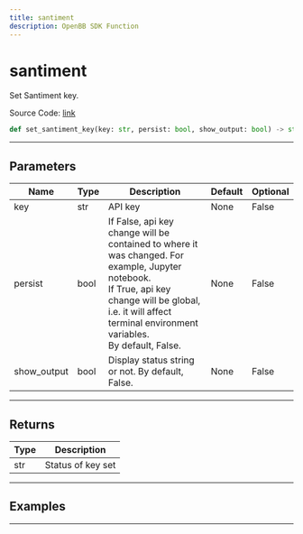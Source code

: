 ```yaml
---
title: santiment
description: OpenBB SDK Function
---
```


# santiment

Set Santiment key.

Source Code: [link](https://github.com/OpenBB-finance/OpenBBTerminal/tree/main/openbb_terminal/keys_model.py#L2147)

```python
def set_santiment_key(key: str, persist: bool, show_output: bool) -> str
```
---

## Parameters

| Name | Type | Description | Default | Optional |
| ---- | ---- | ----------- | ------- | -------- |
| key | str | API key | None | False |
| persist | bool | If False, api key change will be contained to where it was changed. For example, Jupyter notebook.<br/>If True, api key change will be global, i.e. it will affect terminal environment variables.<br/>By default, False. | None | False |
| show_output | bool | Display status string or not. By default, False. | None | False |

---

## Returns

| Type | Description |
| ---- | ----------- |
| str | Status of key set |

---

## Examples

---

